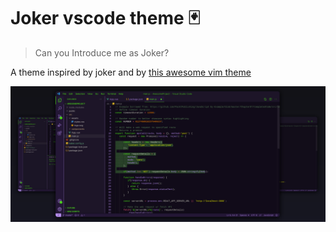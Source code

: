 # Joker vscode theme 🃏

> Can you Introduce me as Joker?

A theme inspired by joker and by [this awesome vim theme](https://github.com/arthurealike/vim-J/blob/master/README.md)

![](screenshot.png)

